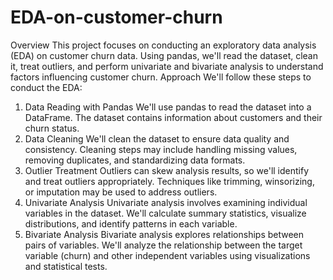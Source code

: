 # EDA-on-customer-churn
Overview
This project focuses on conducting an exploratory data analysis (EDA) on customer churn data. Using pandas, we'll read the dataset, clean it, treat outliers, and perform univariate and bivariate analysis to understand factors influencing customer churn.
Approach
We'll follow these steps to conduct the EDA:
1. Data Reading with Pandas
We'll use pandas to read the dataset into a DataFrame.
The dataset contains information about customers and their churn status.
2. Data Cleaning
We'll clean the dataset to ensure data quality and consistency.
Cleaning steps may include handling missing values, removing duplicates, and standardizing data formats.
3. Outlier Treatment
Outliers can skew analysis results, so we'll identify and treat outliers appropriately.
Techniques like trimming, winsorizing, or imputation may be used to address outliers.
4. Univariate Analysis
Univariate analysis involves examining individual variables in the dataset.
We'll calculate summary statistics, visualize distributions, and identify patterns in each variable.
5. Bivariate Analysis
Bivariate analysis explores relationships between pairs of variables.
We'll analyze the relationship between the target variable (churn) and other independent variables using visualizations and statistical tests.
